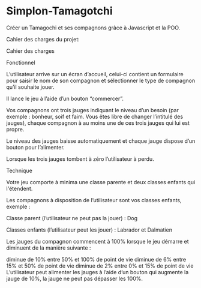 # Simplon-Tamagotchi

Créer un Tamagochi et ses compagnons grâce à Javascript et la POO.

Cahier des charges du projet:

Cahier des charges

Fonctionnel

L’utilisateur arrive sur un écran d’accueil, celui-ci contient un formulaire pour saisir le nom de son compagnon et sélectionner le type de compagnon qu’il souhaite jouer.

Il lance le jeu à l’aide d’un bouton “commercer”.

Vos compagnons ont trois jauges indiquant le niveau d’un besoin (par exemple : bonheur, soif et faim. Vous êtes libre de changer l’intitulé des jauges), chaque compagnon à au moins une de ces trois jauges qui lui est propre.

Le niveau des jauges baisse automatiquement et chaque jauge dispose d’un bouton pour l’alimenter.

Lorsque les trois jauges tombent à zéro l’utilisateur à perdu.

Technique

Votre jeu comporte à minima une classe parente et deux classes enfants qui l'étendent.

Les compagnons à disposition de l’utilisateur sont vos classes enfants, exemple :

Classe parent (l’utilisateur ne peut pas la jouer) : Dog

Classes enfants (l’utilisateur peut les jouer) : Labrador et Dalmatien

Les jauges du compagnon commencent à 100% lorsque le jeu démarre et diminuent de la manière suivante :

diminue de 10% entre 50% et 100% de point de vie
diminue de 6% entre 15% et 50% de point de vie
diminue de 2% entre 0% et 15% de point de vie
L’utilisateur peut alimenter les jauges à l’aide d’un bouton qui augmente la jauge de 10%, la jauge ne peut pas dépasser les 100%.
